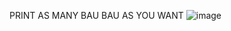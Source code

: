 PRINT AS MANY BAU BAU AS YOU WANT
![image](https://github.com/user-attachments/assets/b6a459dd-8abf-409e-8871-6ac8220eaa3d)
